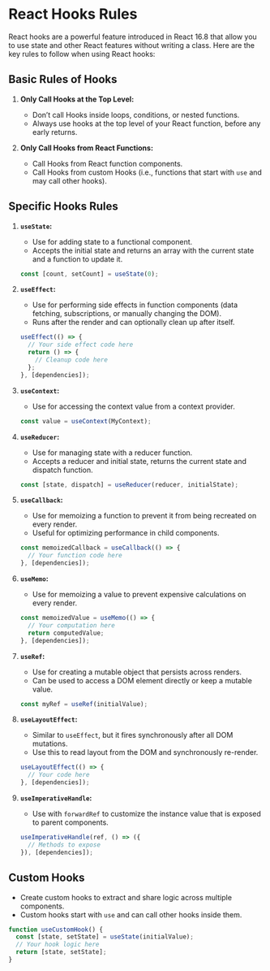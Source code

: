 # React Hooks Rules

React hooks are a powerful feature introduced in React 16.8 that allow you to use state and other React features without writing a class. Here are the key rules to follow when using React hooks:

## Basic Rules of Hooks

1. **Only Call Hooks at the Top Level:**
   - Don’t call Hooks inside loops, conditions, or nested functions.
   - Always use hooks at the top level of your React function, before any early returns.

2. **Only Call Hooks from React Functions:**
   - Call Hooks from React function components.
   - Call Hooks from custom Hooks (i.e., functions that start with `use` and may call other hooks).

## Specific Hooks Rules

1. **`useState`:**
   - Use for adding state to a functional component.
   - Accepts the initial state and returns an array with the current state and a function to update it.

    ```jsx
    const [count, setCount] = useState(0);
    ```

2. **`useEffect`:**
   - Use for performing side effects in function components (data fetching, subscriptions, or manually changing the DOM).
   - Runs after the render and can optionally clean up after itself.

    ```jsx
    useEffect(() => {
      // Your side effect code here
      return () => {
        // Cleanup code here
      };
    }, [dependencies]);
    ```

3. **`useContext`:**
   - Use for accessing the context value from a context provider.

    ```jsx
    const value = useContext(MyContext);
    ```

4. **`useReducer`:**
   - Use for managing state with a reducer function.
   - Accepts a reducer and initial state, returns the current state and dispatch function.

    ```jsx
    const [state, dispatch] = useReducer(reducer, initialState);
    ```

5. **`useCallback`:**
   - Use for memoizing a function to prevent it from being recreated on every render.
   - Useful for optimizing performance in child components.

    ```jsx
    const memoizedCallback = useCallback(() => {
      // Your function code here
    }, [dependencies]);
    ```

6. **`useMemo`:**
   - Use for memoizing a value to prevent expensive calculations on every render.
   
    ```jsx
    const memoizedValue = useMemo(() => {
      // Your computation here
      return computedValue;
    }, [dependencies]);
    ```

7. **`useRef`:**
   - Use for creating a mutable object that persists across renders.
   - Can be used to access a DOM element directly or keep a mutable value.

    ```jsx
    const myRef = useRef(initialValue);
    ```

8. **`useLayoutEffect`:**
   - Similar to `useEffect`, but it fires synchronously after all DOM mutations.
   - Use this to read layout from the DOM and synchronously re-render.

    ```jsx
    useLayoutEffect(() => {
      // Your code here
    }, [dependencies]);
    ```

9. **`useImperativeHandle`:**
   - Use with `forwardRef` to customize the instance value that is exposed to parent components.

    ```jsx
    useImperativeHandle(ref, () => ({
      // Methods to expose
    }), [dependencies]);
    ```

## Custom Hooks

- Create custom hooks to extract and share logic across multiple components.
- Custom hooks start with `use` and can call other hooks inside them.

```jsx
function useCustomHook() {
  const [state, setState] = useState(initialValue);
  // Your hook logic here
  return [state, setState];
}
